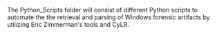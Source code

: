 The Python_Scripts folder will consist of different Python scripts to automate the the retrieval and parsing of Windows forensic artifacts by utilizing Eric Zimmerman's tools and CyLR.
